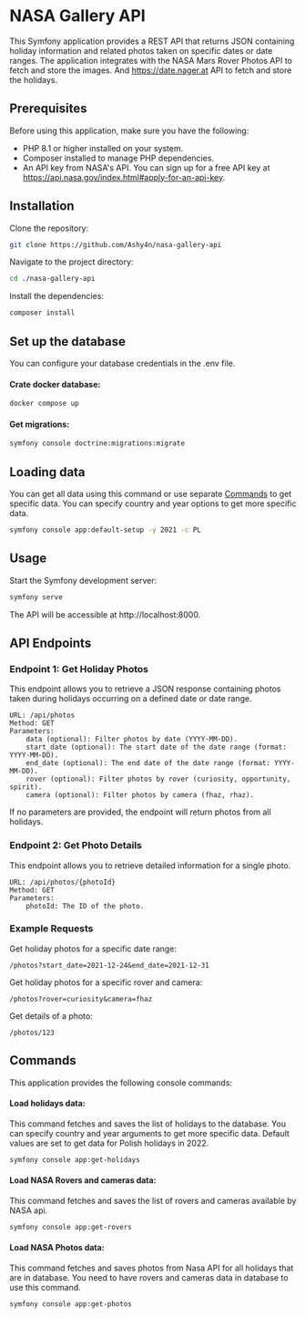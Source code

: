 # NASA Gallery API

This Symfony application provides a REST API that returns JSON containing holiday information and related photos taken on specific dates or date ranges.
The application integrates with the NASA Mars Rover Photos API to fetch and store the images.
And https://date.nager.at API to fetch and store the holidays.

## Prerequisites

Before using this application, make sure you have the following:

- PHP 8.1 or higher installed on your system.
- Composer installed to manage PHP dependencies.
- An API key from NASA's API. You can sign up for a free API key at https://api.nasa.gov/index.html#apply-for-an-api-key.


## Installation

Clone the repository:

```bash
git clone https://github.com/Ashy4n/nasa-gallery-api
```

Navigate to the project directory:

```bash
cd ./nasa-gallery-api
```
Install the dependencies:
```bash
composer install
```
## Set up the database
You can configure your database credentials in the .env file.

#### Crate docker database:
```bash
docker compose up
```
#### Get migrations:
```bash
symfony console doctrine:migrations:migrate
```
## Loading data

You can get all data using this command or use separate [Commands](#Commands) to get specific data.
You can specify country and year options to get more specific data.
```bash
symfony console app:default-setup -y 2021 -c PL
```

## Usage

Start the Symfony development server:

```bash
symfony serve
``` 

The API will be accessible at http://localhost:8000.

## API  Endpoints
### Endpoint 1: Get Holiday Photos

This endpoint allows you to retrieve a JSON response containing photos taken during holidays occurring on a defined date or date range.

    URL: /api/photos
    Method: GET
    Parameters:
        data (optional): Filter photos by date (YYYY-MM-DD).
        start_date (optional): The start date of the date range (format: YYYY-MM-DD).
        end_date (optional): The end date of the date range (format: YYYY-MM-DD).
        rover (optional): Filter photos by rover (curiosity, opportunity, spirit).
        camera (optional): Filter photos by camera (fhaz, rhaz).
        

If no parameters are provided, the endpoint will return photos from all holidays.
### Endpoint 2: Get Photo Details

This endpoint allows you to retrieve detailed information for a single photo.

    URL: /api/photos/{photoId}
    Method: GET
    Parameters:
        photoId: The ID of the photo.

### Example Requests

Get holiday photos for a specific date range:

```
/photos?start_date=2021-12-24&end_date=2021-12-31
```

Get holiday photos for a specific rover and camera:

```
/photos?rover=curiosity&camera=fhaz
```


Get details of a photo:

```
/photos/123
```
## Commands

This application provides the following console commands:

#### Load holidays data:

This command fetches and saves the list of holidays to the database.
You can specify country and year arguments to get more specific data.
Default values are set to get data for Polish holidays in 2022.
```bash
symfony console app:get-holidays
```

#### Load NASA Rovers and cameras data:
This command fetches and saves the list of rovers and cameras available by NASA api.
```bash
symfony console app:get-rovers
```

#### Load NASA Photos data:
This command fetches and saves photos from Nasa API for all holidays that are in database.
You need to have rovers and cameras data in database to use this command.
```bash
symfony console app:get-photos
```